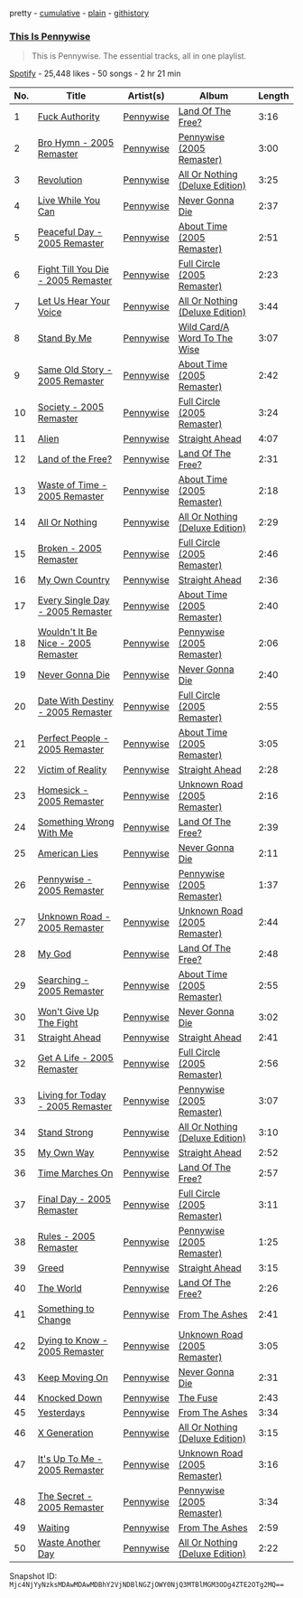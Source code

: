 pretty - [cumulative](/playlists/cumulative/37i9dQZF1DZ06evO3IcblQ.md) - [plain](/playlists/plain/37i9dQZF1DZ06evO3IcblQ) - [githistory](https://github.githistory.xyz/mackorone/spotify-playlist-archive/blob/main/playlists/plain/37i9dQZF1DZ06evO3IcblQ)

### [This Is Pennywise](https://open.spotify.com/playlist/37i9dQZF1DZ06evO3IcblQ)

> This is Pennywise\. The essential tracks, all in one playlist.

[Spotify](https://open.spotify.com/user/spotify) - 25,448 likes - 50 songs - 2 hr 21 min

| No. | Title | Artist(s) | Album | Length |
|---|---|---|---|---|
| 1 | [Fuck Authority](https://open.spotify.com/track/3Id64dLhfH7z0mmcylxuNp) | [Pennywise](https://open.spotify.com/artist/6i0KVTOvm96T55mbp742ks) | [Land Of The Free?](https://open.spotify.com/album/6oEh869vJQY1QdfZlVQ0ly) | 3:16 |
| 2 | [Bro Hymn \- 2005 Remaster](https://open.spotify.com/track/1ybhXkz4S8k9fdBZNBan7L) | [Pennywise](https://open.spotify.com/artist/6i0KVTOvm96T55mbp742ks) | [Pennywise \(2005 Remaster\)](https://open.spotify.com/album/5NHEi9LvFF2IEOct2BTUMt) | 3:00 |
| 3 | [Revolution](https://open.spotify.com/track/2DDDzxzFpgTQx4AEKRO3zz) | [Pennywise](https://open.spotify.com/artist/6i0KVTOvm96T55mbp742ks) | [All Or Nothing \(Deluxe Edition\)](https://open.spotify.com/album/3k0DvRgQzEtUXFCrCDB8qa) | 3:25 |
| 4 | [Live While You Can](https://open.spotify.com/track/4YdSK6GVALPUDNij64lZ9F) | [Pennywise](https://open.spotify.com/artist/6i0KVTOvm96T55mbp742ks) | [Never Gonna Die](https://open.spotify.com/album/2FFUV5Qe5UzMQhKwoKk8nF) | 2:37 |
| 5 | [Peaceful Day \- 2005 Remaster](https://open.spotify.com/track/6n7NLrONaFUBHXKQZfYdxH) | [Pennywise](https://open.spotify.com/artist/6i0KVTOvm96T55mbp742ks) | [About Time \(2005 Remaster\)](https://open.spotify.com/album/2MyjkvQLos52FxpyHJZsfE) | 2:51 |
| 6 | [Fight Till You Die \- 2005 Remaster](https://open.spotify.com/track/4Mz9gvTNJXWCP0YAHrM2gU) | [Pennywise](https://open.spotify.com/artist/6i0KVTOvm96T55mbp742ks) | [Full Circle \(2005 Remaster\)](https://open.spotify.com/album/0QX9rRHnywYqgvnWQyOykU) | 2:23 |
| 7 | [Let Us Hear Your Voice](https://open.spotify.com/track/39dDu1iyYkjm5Dpag16Ywe) | [Pennywise](https://open.spotify.com/artist/6i0KVTOvm96T55mbp742ks) | [All Or Nothing \(Deluxe Edition\)](https://open.spotify.com/album/3k0DvRgQzEtUXFCrCDB8qa) | 3:44 |
| 8 | [Stand By Me](https://open.spotify.com/track/4jpYBxEFpa1Rdw1yAXVSAZ) | [Pennywise](https://open.spotify.com/artist/6i0KVTOvm96T55mbp742ks) | [Wild Card/A Word To The Wise](https://open.spotify.com/album/3YpA1wk8b1yLCYBDb8PS0r) | 3:07 |
| 9 | [Same Old Story \- 2005 Remaster](https://open.spotify.com/track/0MzZh977KEwxcqgs7lPAGJ) | [Pennywise](https://open.spotify.com/artist/6i0KVTOvm96T55mbp742ks) | [About Time \(2005 Remaster\)](https://open.spotify.com/album/2MyjkvQLos52FxpyHJZsfE) | 2:42 |
| 10 | [Society \- 2005 Remaster](https://open.spotify.com/track/7g24RQvuraMuF4ac92kazn) | [Pennywise](https://open.spotify.com/artist/6i0KVTOvm96T55mbp742ks) | [Full Circle \(2005 Remaster\)](https://open.spotify.com/album/0QX9rRHnywYqgvnWQyOykU) | 3:24 |
| 11 | [Alien](https://open.spotify.com/track/3Xd3IXnA2rmyVawJL9tPVm) | [Pennywise](https://open.spotify.com/artist/6i0KVTOvm96T55mbp742ks) | [Straight Ahead](https://open.spotify.com/album/03ScC00zLbzJ5GrVp6Y5M1) | 4:07 |
| 12 | [Land of the Free?](https://open.spotify.com/track/2tfuiYUAllKUVusfEu9Lpi) | [Pennywise](https://open.spotify.com/artist/6i0KVTOvm96T55mbp742ks) | [Land Of The Free?](https://open.spotify.com/album/6oEh869vJQY1QdfZlVQ0ly) | 2:31 |
| 13 | [Waste of Time \- 2005 Remaster](https://open.spotify.com/track/7p1O4s2ROAJ8KMfbLLKE4S) | [Pennywise](https://open.spotify.com/artist/6i0KVTOvm96T55mbp742ks) | [About Time \(2005 Remaster\)](https://open.spotify.com/album/2MyjkvQLos52FxpyHJZsfE) | 2:18 |
| 14 | [All Or Nothing](https://open.spotify.com/track/2vwDIlA1KGBOriSuCa39iC) | [Pennywise](https://open.spotify.com/artist/6i0KVTOvm96T55mbp742ks) | [All Or Nothing \(Deluxe Edition\)](https://open.spotify.com/album/3k0DvRgQzEtUXFCrCDB8qa) | 2:29 |
| 15 | [Broken \- 2005 Remaster](https://open.spotify.com/track/1aCHRP1jfEyooKGnHdwkdD) | [Pennywise](https://open.spotify.com/artist/6i0KVTOvm96T55mbp742ks) | [Full Circle \(2005 Remaster\)](https://open.spotify.com/album/0QX9rRHnywYqgvnWQyOykU) | 2:46 |
| 16 | [My Own Country](https://open.spotify.com/track/1kPFj28TkyHJdWdqQmBGYJ) | [Pennywise](https://open.spotify.com/artist/6i0KVTOvm96T55mbp742ks) | [Straight Ahead](https://open.spotify.com/album/03ScC00zLbzJ5GrVp6Y5M1) | 2:36 |
| 17 | [Every Single Day \- 2005 Remaster](https://open.spotify.com/track/0MRea0TwPACBtXpUXMLXV3) | [Pennywise](https://open.spotify.com/artist/6i0KVTOvm96T55mbp742ks) | [About Time \(2005 Remaster\)](https://open.spotify.com/album/2MyjkvQLos52FxpyHJZsfE) | 2:40 |
| 18 | [Wouldn't It Be Nice \- 2005 Remaster](https://open.spotify.com/track/1Id8boomLmiBoq7hurug9B) | [Pennywise](https://open.spotify.com/artist/6i0KVTOvm96T55mbp742ks) | [Pennywise \(2005 Remaster\)](https://open.spotify.com/album/5NHEi9LvFF2IEOct2BTUMt) | 2:06 |
| 19 | [Never Gonna Die](https://open.spotify.com/track/0vOFieMa3Awbz180AGTrz0) | [Pennywise](https://open.spotify.com/artist/6i0KVTOvm96T55mbp742ks) | [Never Gonna Die](https://open.spotify.com/album/2FFUV5Qe5UzMQhKwoKk8nF) | 2:40 |
| 20 | [Date With Destiny \- 2005 Remaster](https://open.spotify.com/track/4yVw3NIv9RTBRM6TQnv6fo) | [Pennywise](https://open.spotify.com/artist/6i0KVTOvm96T55mbp742ks) | [Full Circle \(2005 Remaster\)](https://open.spotify.com/album/0QX9rRHnywYqgvnWQyOykU) | 2:55 |
| 21 | [Perfect People \- 2005 Remaster](https://open.spotify.com/track/09CibftU63IIhXuGa1Xzzo) | [Pennywise](https://open.spotify.com/artist/6i0KVTOvm96T55mbp742ks) | [About Time \(2005 Remaster\)](https://open.spotify.com/album/2MyjkvQLos52FxpyHJZsfE) | 3:05 |
| 22 | [Victim of Reality](https://open.spotify.com/track/5O3Kccz6xJrec6zkduyhnU) | [Pennywise](https://open.spotify.com/artist/6i0KVTOvm96T55mbp742ks) | [Straight Ahead](https://open.spotify.com/album/03ScC00zLbzJ5GrVp6Y5M1) | 2:28 |
| 23 | [Homesick \- 2005 Remaster](https://open.spotify.com/track/3MHwUnDXuJ9yWKmpxdBV4o) | [Pennywise](https://open.spotify.com/artist/6i0KVTOvm96T55mbp742ks) | [Unknown Road \(2005 Remaster\)](https://open.spotify.com/album/0l680tJFfovpGiaaFC6a4H) | 2:16 |
| 24 | [Something Wrong With Me](https://open.spotify.com/track/0WGKwo98neAoQ5RmQm49Ee) | [Pennywise](https://open.spotify.com/artist/6i0KVTOvm96T55mbp742ks) | [Land Of The Free?](https://open.spotify.com/album/6oEh869vJQY1QdfZlVQ0ly) | 2:39 |
| 25 | [American Lies](https://open.spotify.com/track/2XzzP3HXqdzK907sGFewD4) | [Pennywise](https://open.spotify.com/artist/6i0KVTOvm96T55mbp742ks) | [Never Gonna Die](https://open.spotify.com/album/2FFUV5Qe5UzMQhKwoKk8nF) | 2:11 |
| 26 | [Pennywise \- 2005 Remaster](https://open.spotify.com/track/1WaEl2RKIUq7gxakfucrch) | [Pennywise](https://open.spotify.com/artist/6i0KVTOvm96T55mbp742ks) | [Pennywise \(2005 Remaster\)](https://open.spotify.com/album/5NHEi9LvFF2IEOct2BTUMt) | 1:37 |
| 27 | [Unknown Road \- 2005 Remaster](https://open.spotify.com/track/2QNZCGAZsyBoaldiSxLp2C) | [Pennywise](https://open.spotify.com/artist/6i0KVTOvm96T55mbp742ks) | [Unknown Road \(2005 Remaster\)](https://open.spotify.com/album/0l680tJFfovpGiaaFC6a4H) | 2:44 |
| 28 | [My God](https://open.spotify.com/track/4dJfBTMmCIfHmzqaj8Or7L) | [Pennywise](https://open.spotify.com/artist/6i0KVTOvm96T55mbp742ks) | [Land Of The Free?](https://open.spotify.com/album/6oEh869vJQY1QdfZlVQ0ly) | 2:48 |
| 29 | [Searching \- 2005 Remaster](https://open.spotify.com/track/1hpWskveq87EPrdQ1Rk1UZ) | [Pennywise](https://open.spotify.com/artist/6i0KVTOvm96T55mbp742ks) | [About Time \(2005 Remaster\)](https://open.spotify.com/album/2MyjkvQLos52FxpyHJZsfE) | 2:55 |
| 30 | [Won't Give Up The Fight](https://open.spotify.com/track/60O4BYfrtOOcq9rywcEyi3) | [Pennywise](https://open.spotify.com/artist/6i0KVTOvm96T55mbp742ks) | [Never Gonna Die](https://open.spotify.com/album/2FFUV5Qe5UzMQhKwoKk8nF) | 3:02 |
| 31 | [Straight Ahead](https://open.spotify.com/track/2hnXPU065OUTJo3orgiOWh) | [Pennywise](https://open.spotify.com/artist/6i0KVTOvm96T55mbp742ks) | [Straight Ahead](https://open.spotify.com/album/03ScC00zLbzJ5GrVp6Y5M1) | 2:41 |
| 32 | [Get A Life \- 2005 Remaster](https://open.spotify.com/track/120GSrWDt7efZA4SU3ZM2u) | [Pennywise](https://open.spotify.com/artist/6i0KVTOvm96T55mbp742ks) | [Full Circle \(2005 Remaster\)](https://open.spotify.com/album/0QX9rRHnywYqgvnWQyOykU) | 2:56 |
| 33 | [Living for Today \- 2005 Remaster](https://open.spotify.com/track/4FlT6zFCK2hIdfQld4lPU6) | [Pennywise](https://open.spotify.com/artist/6i0KVTOvm96T55mbp742ks) | [Pennywise \(2005 Remaster\)](https://open.spotify.com/album/5NHEi9LvFF2IEOct2BTUMt) | 3:07 |
| 34 | [Stand Strong](https://open.spotify.com/track/5VpXIDoc5QomGO3ezmS0wB) | [Pennywise](https://open.spotify.com/artist/6i0KVTOvm96T55mbp742ks) | [All Or Nothing \(Deluxe Edition\)](https://open.spotify.com/album/3k0DvRgQzEtUXFCrCDB8qa) | 3:10 |
| 35 | [My Own Way](https://open.spotify.com/track/5ZIDmNOBYo1mnXrCjwrDjO) | [Pennywise](https://open.spotify.com/artist/6i0KVTOvm96T55mbp742ks) | [Straight Ahead](https://open.spotify.com/album/03ScC00zLbzJ5GrVp6Y5M1) | 2:52 |
| 36 | [Time Marches On](https://open.spotify.com/track/7I44d8wbsWdByMs5fxymfQ) | [Pennywise](https://open.spotify.com/artist/6i0KVTOvm96T55mbp742ks) | [Land Of The Free?](https://open.spotify.com/album/6oEh869vJQY1QdfZlVQ0ly) | 2:57 |
| 37 | [Final Day \- 2005 Remaster](https://open.spotify.com/track/1IbACCa6rZ9fTuI6YYS1cF) | [Pennywise](https://open.spotify.com/artist/6i0KVTOvm96T55mbp742ks) | [Full Circle \(2005 Remaster\)](https://open.spotify.com/album/0QX9rRHnywYqgvnWQyOykU) | 3:11 |
| 38 | [Rules \- 2005 Remaster](https://open.spotify.com/track/767rObQPgUNryNEu7HBnqq) | [Pennywise](https://open.spotify.com/artist/6i0KVTOvm96T55mbp742ks) | [Pennywise \(2005 Remaster\)](https://open.spotify.com/album/5NHEi9LvFF2IEOct2BTUMt) | 1:25 |
| 39 | [Greed](https://open.spotify.com/track/17emFflIwwnd4B5naKzv4r) | [Pennywise](https://open.spotify.com/artist/6i0KVTOvm96T55mbp742ks) | [Straight Ahead](https://open.spotify.com/album/03ScC00zLbzJ5GrVp6Y5M1) | 3:15 |
| 40 | [The World](https://open.spotify.com/track/2WD64H3EBdbIisfP34X0ea) | [Pennywise](https://open.spotify.com/artist/6i0KVTOvm96T55mbp742ks) | [Land Of The Free?](https://open.spotify.com/album/6oEh869vJQY1QdfZlVQ0ly) | 2:26 |
| 41 | [Something to Change](https://open.spotify.com/track/4570R2Jthx2P93Y1nIYA6w) | [Pennywise](https://open.spotify.com/artist/6i0KVTOvm96T55mbp742ks) | [From The Ashes](https://open.spotify.com/album/5jChldYJR4f1K3gkSd9Isg) | 2:41 |
| 42 | [Dying to Know \- 2005 Remaster](https://open.spotify.com/track/6wHh6CHqcIQR1gpmmjeaKL) | [Pennywise](https://open.spotify.com/artist/6i0KVTOvm96T55mbp742ks) | [Unknown Road \(2005 Remaster\)](https://open.spotify.com/album/0l680tJFfovpGiaaFC6a4H) | 3:05 |
| 43 | [Keep Moving On](https://open.spotify.com/track/6G49UJ2IFAgMQemGNZW2lL) | [Pennywise](https://open.spotify.com/artist/6i0KVTOvm96T55mbp742ks) | [Never Gonna Die](https://open.spotify.com/album/2FFUV5Qe5UzMQhKwoKk8nF) | 2:31 |
| 44 | [Knocked Down](https://open.spotify.com/track/71cOsh18fSgRWZeYxHnAiA) | [Pennywise](https://open.spotify.com/artist/6i0KVTOvm96T55mbp742ks) | [The Fuse](https://open.spotify.com/album/0Cd9rjTDRiEieNwTfBuPLP) | 2:43 |
| 45 | [Yesterdays](https://open.spotify.com/track/3D2tbKnj07Xwm3FQj9kisq) | [Pennywise](https://open.spotify.com/artist/6i0KVTOvm96T55mbp742ks) | [From The Ashes](https://open.spotify.com/album/5jChldYJR4f1K3gkSd9Isg) | 3:34 |
| 46 | [X Generation](https://open.spotify.com/track/5ANtwzlycAMmMoHxqiH9F1) | [Pennywise](https://open.spotify.com/artist/6i0KVTOvm96T55mbp742ks) | [All Or Nothing \(Deluxe Edition\)](https://open.spotify.com/album/3k0DvRgQzEtUXFCrCDB8qa) | 3:15 |
| 47 | [It's Up To Me \- 2005 Remaster](https://open.spotify.com/track/2K6a1zQRxVh7lvvNf3gSCR) | [Pennywise](https://open.spotify.com/artist/6i0KVTOvm96T55mbp742ks) | [Unknown Road \(2005 Remaster\)](https://open.spotify.com/album/0l680tJFfovpGiaaFC6a4H) | 3:16 |
| 48 | [The Secret \- 2005 Remaster](https://open.spotify.com/track/0hX1DIzrq8vmKycYvAqRSf) | [Pennywise](https://open.spotify.com/artist/6i0KVTOvm96T55mbp742ks) | [Pennywise \(2005 Remaster\)](https://open.spotify.com/album/5NHEi9LvFF2IEOct2BTUMt) | 3:34 |
| 49 | [Waiting](https://open.spotify.com/track/1UVLt0qDBrP2wqE1P8YOEK) | [Pennywise](https://open.spotify.com/artist/6i0KVTOvm96T55mbp742ks) | [From The Ashes](https://open.spotify.com/album/5jChldYJR4f1K3gkSd9Isg) | 2:59 |
| 50 | [Waste Another Day](https://open.spotify.com/track/3AHfywvWVPevgC7mrB43g1) | [Pennywise](https://open.spotify.com/artist/6i0KVTOvm96T55mbp742ks) | [All Or Nothing \(Deluxe Edition\)](https://open.spotify.com/album/3k0DvRgQzEtUXFCrCDB8qa) | 2:22 |

Snapshot ID: `Mjc4NjYyNzksMDAwMDAwMDBhY2VjNDBlNGZjOWY0NjQ3MTBlMGM3ODg4ZTE2OTg2MQ==`
